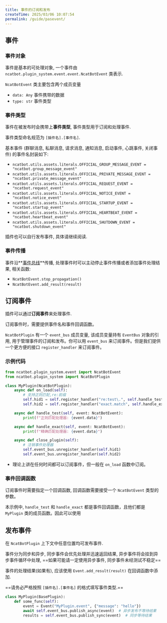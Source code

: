 ```yaml
---
title: 事件的订阅和发布
createTime: 2025/03/06 10:07:54
permalink: /guide/pasevent/
---
```


## 事件

### 事件对象

事件是基本的可处理对象, 一个事件由 `ncatbot.plugin_system.event.event.NcatBotEvent` 类表示.

`NcatBotEvent` 类主要包含两个成员变量

- `data: Any` 事件携带的数据
- `type: str` 事件类型

### 事件类型

事件在被发布时会携带上**事件类型**, 事件类型用于订阅和处理事件.

事件类型命名规范为 `[插件名].[事件名]`.

基本事件 (群聊消息, 私聊消息, 请求消息, 通知消息, 启动事件, 心跳事件, 关闭事件) 的事件名封装如下:

- `ncatbot.utils.assets.literals.OFFICIAL_GROUP_MESSAGE_EVENT = "ncatbot.group_message_event"`
- `ncatbot.utils.assets.literals.OFFICIAL_PRIVATE_MESSAGE_EVENT = "ncatbot.private_message_event"`
- `ncatbot.utils.assets.literals.OFFICIAL_REQUEST_EVENT = "ncatbot.request_event"`
- `ncatbot.utils.assets.literals.OFFICIAL_NOTICE_EVENT = "ncatbot.notice_event"`
- `ncatbot.utils.assets.literals.OFFICIAL_STARTUP_EVENT = "ncatbot.startup_event"`
- `ncatbot.utils.assets.literals.OFFICIAL_HEARTBEAT_EVENT = "ncatbot.heartbeat_event"`
- `ncatbot.utils.assets.literals.OFFICIAL_SHUTDOWN_EVENT = "ncatbot.shutdown_event"`

插件也可以自行发布事件, 具体请继续阅读.

### 事件传播

事件沿**[事件总线](../../3.%20组件介绍/4.%20EventBus.md)**传播, 处理事件时可以主动停止事件传播或者添加事件处理结果, 相关函数:

- `NcatBotEvent.stop_propagation()`
- `NcatBotEvent.add_result(result)`

## 订阅事件

插件可以通过**订阅事件**来处理事件.

订阅事件时，需要提供事件名和事件回调函数。

`NcatBotPlugin` 有一个 `event_bus` 成员变量, 该成员变量持有 `EventBus` 对象的引用, 用于管理事件的订阅和发布。你可以用 `event_bus` 来订阅事件。但是我们提供一个更方便的接口 `register_handler` 来订阅事件。

### 示例代码

```python
from ncatbot.plugin_system.event import NcatBotEvent
from ncatbot.plugin_system import NcatBotPlugin

class MyPlugin(NcatBotPlugin):
    async def on_load(self):
        # 支持正则匹配,re:前缀
        self.hid1 = self.register_handler("re:test\.", self.handle_test) # 订阅 test 插件发布的所有事件
        self.hid2 = self.register_handler("exact.match", self.handle_exact) # 订阅 exact 插件发布的 match 事件

    async def handle_test(self, event: NcatBotEvent):
        print(f"正则匹配处理器: {event.data}")

    async def handle_exact(self, event: NcatBotEvent):
        print(f"精确匹配处理器: {event.data}")

    async def close_plugin(self):
        # 注销事件处理器
        self.event_bus.unregister_handler(self.hid1)
        self.event_bus.unregister_handler(self.hid2)
```

- 理论上讲在任何时间都可以订阅事件，但一般在 `on_load` 函数中订阅。

### 事件回调函数

订阅事件时需要指定一个回调函数, 回调函数需要接受一个 `NcatBotEvent` 类型的参数。

本示例中, `handle_test` 和 `handle_exact` 都是事件回调函数，且他们都是 `MyPlugin` 类的成员函数。因此可以使用


## 发布事件

在 `NcatBotPlugin` 上下文中任意位置均可发布事件.

事件分为同步和异步, 同步事件会优先处理并迅速返回结果, 异步事件将会挂到异步事件循环中处理, ==如果可能请一定使用异步事件, 同步事件未经测试不稳定==

事件的处理结果(如果有), 应该使用 `Event.add_result(result)` 在回调函数中添加.

==请务必严格按照 `[插件名].[事件名]` 的格式填写事件类型.==

```python
class MyPlugin(BasePlugin):
    def some_func(self):
        event = Event("MyPlugin.event", {"message": "hello"})
        await self.event_bus.publish_async(event)  # 异步发布不等待结果
        results = self.event_bus.publish_sync(event)  # 同步等待结果
```

